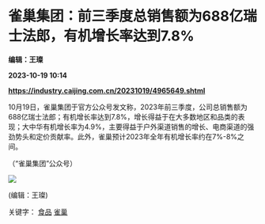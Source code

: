 # 雀巢集团：前三季度总销售额为688亿瑞士法郎，有机增长率达到7.8%
**编辑：王璨**

**2023-10-19 10:14**

**https://industry.caijing.com.cn/20231019/4965649.shtml**

10月19日，雀巢集团于官方公众号发文称，2023年前三季度，公司总销售额为688亿瑞士法郎；有机增长率达到7.8%，增长得益于在大多数地区和品类的表现；大中华有机增长率为4.9%，主要得益于户外渠道销售的增长、电商渠道的强劲势头和定价贡献率。此外，雀巢预计2023年全年有机增长率约在7%-8%之间。

（“雀巢集团”公众号）

![](https://tx1.cdn.caijing.com.cn/2014-03-27/114048455.jpg)

(编辑：王璨)

关键字： [食品](https://app.caijing.com.cn/tags.php?tag=%E9%A3%9F%E5%93%81 "食品") [雀巢](https://app.caijing.com.cn/tags.php?tag=%E9%9B%80%E5%B7%A2 "雀巢")